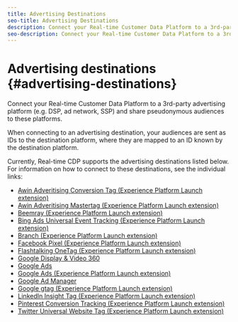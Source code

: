 ```yaml
---
title: Advertising Destinations
seo-title: Advertising Destinations
description: Connect your Real-time Customer Data Platform to a 3rd-party advertising platform (e.g. DSP, ad network, SSP) and share pseudonymous audiences to these platforms.
seo-description: Connect your Real-time Customer Data Platform to a 3rd-party advertising platform (e.g. DSP, ad network, SSP) and share pseudonymous audiences to these platforms.
---
```


# Advertising destinations {#advertising-destinations}

Connect your Real-time Customer Data Platform to a 3rd-party advertising platform (e.g. DSP, ad network, SSP) and share pseudonymous audiences to these platforms.

When connecting to an advertising destination, your audiences are sent as IDs to the destination platform, where they are mapped to an ID known by the destination platform.

Currently, Real-time CDP supports the advertising destinations listed below. For information on how to connect to these destinations, see the individual links:

* [Awin Adveritising Conversion Tag (Experience Platform Launch extension)](/help/rtcdp/destinations/awin-conversiontag-extension.md)
* [Awin Adveritising Mastertag (Experience Platform Launch extension)](/help/rtcdp/destinations/awin-mastertag-extension.md)
* [Beemray (Experience Platform Launch extension)](beemray-extension.md)
* [Bing Ads Universal Event Tracking (Experience Platform Launch extension)](/help/rtcdp/destinations/bing-ads-extension.md)
* [Branch (Experience Platform Launch extension)](/help/rtcdp/destinations/branch-extension.md)
* [Facebook Pixel (Experience Platform Launch extension)](/help/rtcdp/destinations/facebook-pixel-extension.md)
* [Flashtalking OneTag (Experience Platform Launch extension)](/help/rtcdp/destinations/flashtalking-extension.md)
* [Google Display & Video 360](/help/rtcdp/destinations/google-dv360-destination.md)
* [Google Ads](/help/rtcdp/destinations/google-ads-destination.md)
* [Google Ads (Experience Platform Launch extension)](/help/rtcdp/destinations/google-ads-extension.md)
* [Google Ad Manager](/help/rtcdp/destinations/google-ad-manager-destination.md)
* [Google gtag (Experience Platform Launch extension)](/help/rtcdp/destinations/gtag-advertising-extension.md)
* [LinkedIn Insight Tag (Experience Platform Launch extension)](linkedin-extension.md)
* [Pinterest Conversion Tracking (Experience Platform Launch extension)](pinterest-extension.md)
* [Twitter Universal Website Tag (Experience Platform Launch extension)](twitter-uwt-extension.md)

